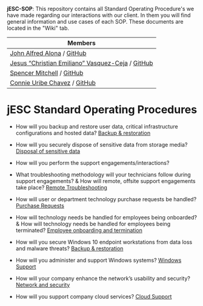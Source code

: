 **jESC-SOP**: This repository contains all Standard Operating Procedure's we have made regarding our interactions with our client. In them you will find general information and use cases of each SOP. These documents are located in the "Wiki" tab.

|**Members**
|-----|
|[John Alfred Alona](https://www.linkedin.com/in/redalona/) / [GitHub](https://github.com/redalona)|
|[Jesus “Christian Emiliano” Vasquez-Ceja](https://www.linkedin.com/in/emilioceja/) / [GitHub](https://github.com/JesusCEVC)|
|[Spencer Mitchell](https://www.linkedin.com/in/spencymitch/) / [GitHub](https://github.com/spencymitch)|
|[Connie Uribe Chavez](https://www.linkedin.com/in/connieuribe/) / [GitHub](https://github.com/connieuribe)|


# jESC Standard Operating Procedures 



- How will you backup and restore user data, critical infrastructure configurations and hosted data?
[Backup & restoration](https://github.com/jESC-Solutions/jESC-SOP/blob/main/Backup.md)

- How will you securely dispose of sensitive data from storage media?
[Disposal of sensitive data](https://github.com/jESC-Solutions/jESC-SOP/blob/main/Sensitive-Data-Disposal.md)

- How will you perform the support engagements/interactions?

- What troubleshooting methodology will your technicians follow during support engagements? & How will remote, offsite support engagements take place?
[Remote Troubleshooting](https://github.com/jESC-Solutions/jESC-SOP/blob/main/Remote-Troubleshooting.md)

- How will user or department technology purchase requests be handled?
[Purchase Requests](https://github.com/jESC-Solutions/jESC-SOP/blob/main/Purchase-Requests.md)

- How will technology needs be handled for employees being onboarded? & How will technology needs be handled for employees being terminated?
[Employee onboarding and termination](https://github.com/jESC-Solutions/jESC-SOP/blob/main/Manage-Local-User-Accounts.md)

- How will you secure Windows 10 endpoint workstations from data loss and malware threats?
[Backup & restoration](https://github.com/jESC-Solutions/jESC-SOP/blob/main/Backup.md)

- How will you administer and support Windows systems?
[Windows Support](https://github.com/jESC-Solutions/jESC-SOP/blob/main/Windows-Support.md)

- How will your company enhance the network’s usability and security?
[Network and security](https://github.com/jESC-Solutions/jESC-SOP/blob/main/Network-and-Security.md)

- How will you support company cloud services?
[Cloud Support](https://github.com/jESC-Solutions/jESC-SOP/blob/main/Company-Cloud-Support.md)
